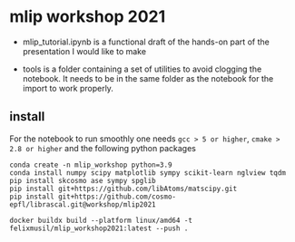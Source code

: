 # mlip workshop 2021

+ mlip_tutorial.ipynb is a functional draft of the hands-on part of the presentation I would like to make

+ tools is a folder containing a set of utilities to avoid clogging the notebook. It needs to be in the same folder as the notebook for the import to work properly.
## install

For the notebook to run smoothly one needs `gcc > 5 or higher`, `cmake > 2.8 or higher` and the following python packages

```
conda create -n mlip_workshop python=3.9
conda install numpy scipy matplotlib sympy scikit-learn nglview tqdm
pip install skcosmo ase sympy spglib
pip install git+https://github.com/libAtoms/matscipy.git
pip install git+https://github.com/cosmo-epfl/librascal.git@workshop/mlip2021

```

```
docker buildx build --platform linux/amd64 -t felixmusil/mlip_workshop2021:latest --push .
```